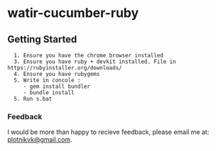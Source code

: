 # watir-cucumber-ruby

## Getting Started

      1. Ensure you have the chrome browser installed
      3. Ensure you have ruby + devkit installed. File in https://rubyinstaller.org/downloads/
      4. Ensure you have rubygems
      5. Write in concole :
         - gem install bundler
         - bundle install
      5. Run s.bat

### Feedback

I would be more than happy to recieve feedback, please email me at: plotnikvk@gmail.com.
